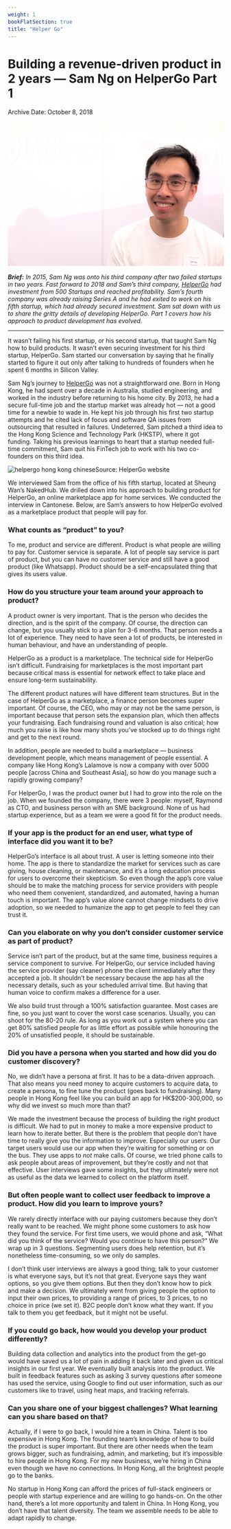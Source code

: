 ```yaml
---
weight: 1
bookFlatSection: true
title: "Helper Go"
---
```


# Building a revenue-driven product in 2 years — Sam Ng on HelperGo Part 1

Archive Date: October 8, 2018

 ![Sam Ng - Founder of HelperGo - Smiling at the camera](https://raw.githubusercontent.com/shenchingtou/asian-founders-archive/master/images/Sam-Ng-HelperGo-2374-Final-Web.jpg)

***Brief:** In 2015, Sam Ng was onto his third company after two failed startups in two years. Fast forward to 2018 and Sam’s third company, [HelperGo](https://www.helpergo.co/) had investment from 500 Startups and reached profitability. Sam’s fourth company was already raising Series A and he had exited to work on his fifth startup, which had already secured investment. Sam sat down with us to share the gritty details of developing HelperGo. Part 1 covers how his approach to product development has evolved.*

---

It wasn’t failing his first startup, or his second startup, that taught Sam Ng how to build products. It wasn’t even securing investment for his third startup, HelperGo. Sam started our conversation by saying that he finally started to figure it out only after talking to hundreds of founders when he spent 6 months in Silicon Valley.

Sam Ng’s journey to [HelperGo](https://www.helpergo.co/) was not a straightforward one. Born in Hong Kong, he had spent over a decade in Australia, studied engineering, and worked in the industry before returning to his home city. By 2013, he had a secure full-time job and the startup market was already hot — not a good time for a newbie to wade in. He kept his job through his first two startup attempts and he cited lack of focus and software QA issues from outsourcing that resulted in failures. Undeterred, Sam pitched a third idea to the Hong Kong Science and Technology Park (HKSTP), where it got funding. Taking his previous learnings to heart that a startup needed full-time commitment, Sam quit his FinTech job to work with his two co-founders on this third idea.

 ![helpergo hong kong chinese](https://i0.wp.com/b3p0.org/wp-content/uploads/2018/10/helpergo-landing-page-chinese.png?resize=900%252C454&quality=95&ssl=1)Source: HelperGo website 

We interviewed Sam from the office of his fifth startup, located at Sheung Wan’s NakedHub. We drilled down into his approach to building product for HelperGo, an online marketplace app for home services. We conducted the interview in Cantonese. Below, are Sam’s answers to how HelperGo evolved as a marketplace product that people will pay for.

### **What counts as “product” to you?**

To me, product and service are different. Product is what people are willing to pay for. Customer service is separate. A lot of people say service is part of product, but you can have no customer service and still have a good product (like Whatsapp). Product should be a self-encapsulated thing that gives its users value.

### **How do you structure your team around your approach to product?**

A product owner is very important. That is the person who decides the direction, and is the spirit of the company. Of course, the direction can change, but you usually stick to a plan for 3-6 months. That person needs a lot of experience. They need to have seen a lot of products, be interested in human behaviour, and have an understanding of people.

HelperGo as a product is a marketplace. The technical side for HelperGo isn’t difficult. Fundraising for marketplaces is the most important part because critical mass is essential for network effect to take place and ensure long-term sustainability.

The different product natures will have different team structures. But in the case of HelperGo as a marketplace, a finance person becomes super important. Of course, the CEO, who may or may not be the same person, is important because that person sets the expansion plan, which then affects your fundraising. Each fundraising round and valuation is also critical; how much you raise is like how many shots you’ve stocked up to do things right and get to the next round.

In addition, people are needed to build a marketplace — business development people, which means management of people essential. A company like Hong Kong’s Lalamove is now a company with over 5000 people [across China and Southeast Asia], so how do you manage such a rapidly growing company?

For HelperGo, I was the product owner but I had to grow into the role on the job. When we founded the company, there were 3 people: myself, Raymond as CTO, and business person with an SME background. None of us had startup experience, but as a team we were a good fit for the product needs.

### **If your app is the product for an end user, what type of interface did you want it to be?**

HelperGo’s interface is all about trust. A user is letting someone into their home. The app is there to standardize the market for services such as care giving, house cleaning, or maintenance, and it’s a long education process for users to overcome their skepticism. So even though the app’s core value should be to make the matching process for service providers with people who need them convenient, standardized, and automated, having a human touch is important. The app’s value alone cannot change mindsets to drive adoption, so we needed to humanize the app to get people to feel they can trust it.

### **Can you elaborate on why you don’t consider customer service as part of product?**

Service isn’t part of the product, but at the same time, business requires a service component to survive. For HelperGo, our service included having the service provider (say cleaner) phone the client immediately after they accepted a job. It shouldn’t be necessary because the app has all the necessary details, such as your scheduled arrival time. But having that human voice to confirm makes a difference for a user.

We also build trust through a 100% satisfaction guarantee. Most cases are fine, so you just want to cover the worst case scenarios. Usually, you can shoot for the 80-20 rule. As long as you work out a system where you can get 80% satisfied people for as little effort as possible while honouring the 20% of unsatisfied people, it should be sustainable.

### **Did you have a persona when you started and how did you do customer discovery?**

No, we didn’t have a persona at first. It has to be a data-driven approach. That also means you need money to acquire customers to acquire data, to create a persona, to fine tune the product (goes back to fundraising). Many people in Hong Kong feel like you can build an app for HK$200-300,000, so why did we invest so much more than that?

We made the investment because the process of building the right product is difficult. We had to put in money to make a more expensive product to learn how to iterate better. But there is the problem that people don’t have time to really give you the information to improve. Especially our users. Our target users would use our app when they’re waiting for something or on the bus. They use apps to *not* make calls. Of course, we tried phone calls to ask people about areas of improvement, but they’re costly and not that effective. User interviews gave some insights, but they ultimately were not as useful as the data we learned to collect on the platform itself.

### **But often people want to collect user feedback to improve a product. How did you learn to improve yours?**

We rarely directly interface with our paying customers because they don’t really want to be reached. We might phone some customers to ask how they found the service. For first time users, we would phone and ask, “What did you think of the service? Would you continue to have this person?” We wrap up in 3 questions. Segmenting users does help retention, but it’s nonetheless time-consuming, so we only do samples.

I don’t think user interviews are always a good thing; talk to your customer is what everyone says, but it’s not that great. Everyone says they want options, so you give them options. But then they don’t know how to pick and make a decision. We ultimately went from giving people the option to input their own prices, to providing a range of prices, to 3 prices, to no choice in price (we set it). B2C people don’t know what they want. If you talk to them you get feedback, but it might not be useful.

### **If you could go back, how would you develop your product differently?**

Building data collection and analytics into the product from the get-go would have saved us a lot of pain in adding it back later and given us critical insights in our first year. We eventually built analysis into the product. We built in feedback features such as asking 3 survey questions after someone has used the service, using Google to find out user information, such as our customers like to travel, using heat maps, and tracking referrals.

### **Can you share one of your biggest challenges? What learning can you share based on that?**

Actually, if I were to go back, I would hire a team in China. Talent is too expensive in Hong Kong. The founding team’s knowledge of how to build the product is super important. But there are other needs when the team grows bigger, such as fundraising, admin, and marketing, but it’s impossible to hire people in Hong Kong. For my new business, we’re hiring in China even though we have no connections. In Hong Kong, all the brightest people go to the banks.

No startup in Hong Kong can afford the prices of full-stack engineers or people with startup experience and are willing to go hands-on. On the other hand, there’s a lot more opportunity and talent in China. In Hong Kong, you don’t have that talent diversity. The team we assemble needs to be able to adapt rapidly to change.
